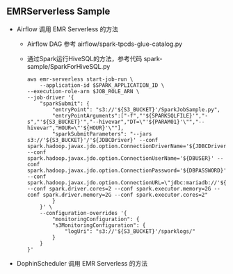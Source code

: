 
## EMRServerless Sample

* Airflow 调用 EMR Serverless 的方法

    * Airflow DAG 参考 airflow/spark-tpcds-glue-catalog.py

  
    * 通过Spark运行HiveSQL的方法，参考代码 spark-sample/SparkForHiveSQL.py
        ```shell
        aws emr-serverless start-job-run \
            --application-id $SPARK_APPLICATION_ID \
        --execution-role-arn $JOB_ROLE_ARN \
        --job-driver '{
            "sparkSubmit": {
                "entryPoint": "s3://'${S3_BUCKET}'/SparkJobSample.py",
                "entryPointArguments":["-f","'${SPARKSQLFILE}'","-s","'${S3_BUCKET}'","--hivevar","DT=\"'${PARAM01}'\"","--hivevar","HOUR=\"'${HOUR}'\""],
                "sparkSubmitParameters": "--jars s3://'${S3_BUCKET}'/'${JDBCDriver}' --conf spark.hadoop.javax.jdo.option.ConnectionDriverName='${JDBCDriverClass}' --conf spark.hadoop.javax.jdo.option.ConnectionUserName='${DBUSER}' --conf spark.hadoop.javax.jdo.option.ConnectionPassword='${DBPASSWORD}' --conf spark.hadoop.javax.jdo.option.ConnectionURL=\"jdbc:mariadb://'${MariaDBHost}':3306/hivemetastore\"  --conf spark.driver.cores=2 --conf spark.executor.memory=2G --conf spark.driver.memory=2G --conf spark.executor.cores=2"
                }
            }' \
            --configuration-overrides '{
                "monitoringConfiguration": {
                "s3MonitoringConfiguration": {
                    "logUri": "s3://'${S3_BUCKET}'/sparklogs/"
                }
            }
        }'
        ```

* DophinScheduler 调用 EMR Serverless 的方法